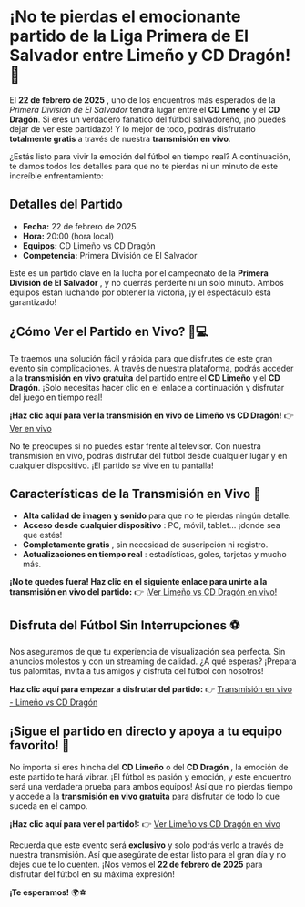 # ¡No te pierdas el emocionante partido de la Liga Primera de El Salvador entre Limeño y CD Dragón! 🌟

El **22 de febrero de 2025** , uno de los encuentros más esperados de la _Primera División de El Salvador_ tendrá lugar entre el **CD Limeño** y el **CD Dragón**. Si eres un verdadero fanático del fútbol salvadoreño, ¡no puedes dejar de ver este partidazo! Y lo mejor de todo, podrás disfrutarlo **totalmente gratis** a través de nuestra **transmisión en vivo**.

¿Estás listo para vivir la emoción del fútbol en tiempo real? A continuación, te damos todos los detalles para que no te pierdas ni un minuto de este increíble enfrentamiento:

## Detalles del Partido

- **Fecha:** 22 de febrero de 2025
- **Hora:** 20:00 (hora local)
- **Equipos:** CD Limeño vs CD Dragón
- **Competencia:** Primera División de El Salvador

Este es un partido clave en la lucha por el campeonato de la **Primera División de El Salvador** , y no querrás perderte ni un solo minuto. Ambos equipos están luchando por obtener la victoria, ¡y el espectáculo está garantizado!

## ¿Cómo Ver el Partido en Vivo? 📱💻

Te traemos una solución fácil y rápida para que disfrutes de este gran evento sin complicaciones. A través de nuestra plataforma, podrás acceder a la **transmisión en vivo gratuita** del partido entre el **CD Limeño** y el **CD Dragón**. ¡Solo necesitas hacer clic en el enlace a continuación y disfrutar del juego en tiempo real!

**¡Haz clic aquí para ver la transmisión en vivo de Limeño vs CD Dragón!** 👉 [Ver en vivo](https://tinyurl.com/livestreamfreeo?st=Lime%C3%B1o+vs+CD+Drag%C3%B3n&si=gh)

No te preocupes si no puedes estar frente al televisor. Con nuestra transmisión en vivo, podrás disfrutar del fútbol desde cualquier lugar y en cualquier dispositivo. ¡El partido se vive en tu pantalla!

## Características de la Transmisión en Vivo 📡

- **Alta calidad de imagen y sonido** para que no te pierdas ningún detalle.
- **Acceso desde cualquier dispositivo** : PC, móvil, tablet… ¡donde sea que estés!
- **Completamente gratis** , sin necesidad de suscripción ni registro.
- **Actualizaciones en tiempo real** : estadísticas, goles, tarjetas y mucho más.

**¡No te quedes fuera! Haz clic en el siguiente enlace para unirte a la transmisión en vivo del partido:** 👉 [¡Ver Limeño vs CD Dragón en vivo!](https://tinyurl.com/livestreamfreeo?st=Lime%C3%B1o+vs+CD+Drag%C3%B3n&si=gh)

## Disfruta del Fútbol Sin Interrupciones ⚽

Nos aseguramos de que tu experiencia de visualización sea perfecta. Sin anuncios molestos y con un streaming de calidad. ¿A qué esperas? ¡Prepara tus palomitas, invita a tus amigos y disfruta del fútbol con nosotros!

**Haz clic aquí para empezar a disfrutar del partido:** 👉 [Transmisión en vivo - Limeño vs CD Dragón](https://tinyurl.com/livestreamfreeo?st=Lime%C3%B1o+vs+CD+Drag%C3%B3n&si=gh)

## ¡Sigue el partido en directo y apoya a tu equipo favorito! 🙌

No importa si eres hincha del **CD Limeño** o del **CD Dragón** , la emoción de este partido te hará vibrar. ¡El fútbol es pasión y emoción, y este encuentro será una verdadera prueba para ambos equipos! Así que no pierdas tiempo y accede a la **transmisión en vivo gratuita** para disfrutar de todo lo que suceda en el campo.

**¡Haz clic aquí para ver el partido!:** 👉 [Ver Limeño vs CD Dragón en vivo](https://tinyurl.com/livestreamfreeo?st=Lime%C3%B1o+vs+CD+Drag%C3%B3n&si=gh)

Recuerda que este evento será **exclusivo** y solo podrás verlo a través de nuestra transmisión. Así que asegúrate de estar listo para el gran día y no dejes que te lo cuenten. ¡Nos vemos el **22 de febrero de 2025** para disfrutar del fútbol en su máxima expresión!

**¡Te esperamos!** 🌍⚽
